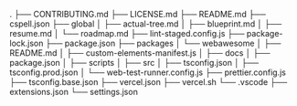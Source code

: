 .
├── CONTRIBUTING.md
├── LICENSE.md
├── README.md
├── cspell.json
├── global
│   ├── actual-tree.md
│   ├── blueprint.md
│   ├── resume.md
│   └── roadmap.md
├── lint-staged.config.js
├── package-lock.json
├── package.json
├── packages
│   └── webawesome
│       ├── README.md
│       ├── custom-elements-manifest.js
│       ├── docs
│       ├── package.json
│       ├── scripts
│       ├── src
│       ├── tsconfig.json
│       ├── tsconfig.prod.json
│       └── web-test-runner.config.js
├── prettier.config.js
├── tsconfig.base.json
├── vercel.json
├── vercel.sh
└── .vscode
    ├── extensions.json
    └── settings.json